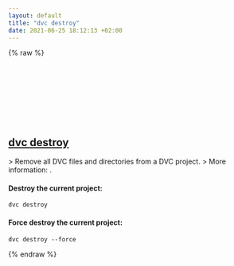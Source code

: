 ```yaml
---
layout: default
title: "dvc destroy"
date: 2021-06-25 18:12:13 +02:00
---
```

{% raw %}
<h2 id="dvc-destroy">
  <a href="/en/common/dvc-destroy.html">dvc destroy</a> <a href="#dvc-destroy"><svg class="icon">
    <use href="/assets/images/unicode_sprite.svg#link" />
  </svg></a>
</h2>
> Remove all DVC files and directories from a DVC project.
> More information: <https://dvc.org/doc/command-reference/destroy>.

#### Destroy the current project:
```shell
dvc destroy
```
#### Force destroy the current project:
```shell
dvc destroy --force
```
{% endraw %}